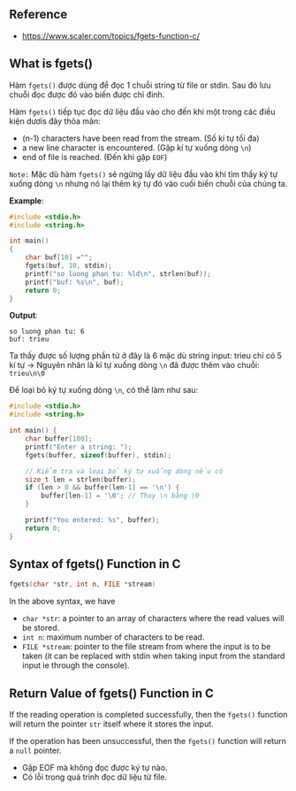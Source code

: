 ## Reference
- https://www.scaler.com/topics/fgets-function-c/
## What is fgets()
Hàm `fgets()` được dùng để đọc 1 chuỗi string từ file or stdin. Sau đó lưu chuỗi đọc được đó vào biến được chỉ đinh.

Hàm `fgets()` tiếp tục đọc dữ liệu đầu vào cho đến khi một trong các điều kiện dươis đây thõa mãn:

- (n-1) characters have been read from the stream. (Số kí tự tối đa)
- a new line character is encountered. (Gặp kí tự xuống dòng `\n`)
- end of file is reached. (Đến khi gặp `EOF`)

`Note:` Mặc dù hàm `fgets()` sẽ ngừng lấy dữ liệu đầu vào khi tìm thấy ký tự xuống dòng `\n` nhưng nó lại thêm ký tự đó vào cuối biến chuỗi của chúng ta.

**Example**:
~~~c
#include <stdio.h>
#include <string.h>

int main()
{
    char buf[10] ="";
    fgets(buf, 10, stdin);
    printf("so luong phan tu: %ld\n", strlen(buf));
    printf("buf: %s\n", buf);
    return 0;
}
~~~
**Output**:
~~~
so luong phan tu: 6
buf: trieu
~~~
Ta thấy được số lượng phần tử ở đây là 6 mặc dù string input: trieu chỉ có 5 kí tự -> Nguyên nhân là kí tự xuống dòng `\n` đã được thêm vào chuỗi: `trieu\n\0`

Để loại bỏ ký tự xuống dòng `\n`, có thể làm như sau:
~~~c
#include <stdio.h>
#include <string.h>

int main() {
    char buffer[100];
    printf("Enter a string: ");
    fgets(buffer, sizeof(buffer), stdin);

    // Kiểm tra và loại bỏ ký tự xuống dòng nếu có
    size_t len = strlen(buffer);
    if (len > 0 && buffer[len-1] == '\n') {
        buffer[len-1] = '\0'; // Thay \n bằng \0
    }

    printf("You entered: %s", buffer);
    return 0;
}

~~~

## Syntax of fgets() Function in C
~~~c
fgets(char *str, int n, FILE *stream)
~~~

In the above syntax, we have
- `char *str`: a pointer to an array of characters where the read values will be stored.
- `int n`: maximum number of characters to be read.
- `FILE *stream`: pointer to the file stream from where the input is to be taken (it can be replaced with stdin when taking input from the standard input ie through the console).

## Return Value of fgets() Function in C
If the reading operation is completed successfully, then the `fgets()` function will return the pointer `str` itself where it stores the input.

If the operation has been unsuccessful, then the `fgets()` function will return a `null` pointer.
- Gặp EOF mà không đọc được ký tự nào.
- Có lỗi trong quá trình đọc dữ liệu từ file.
